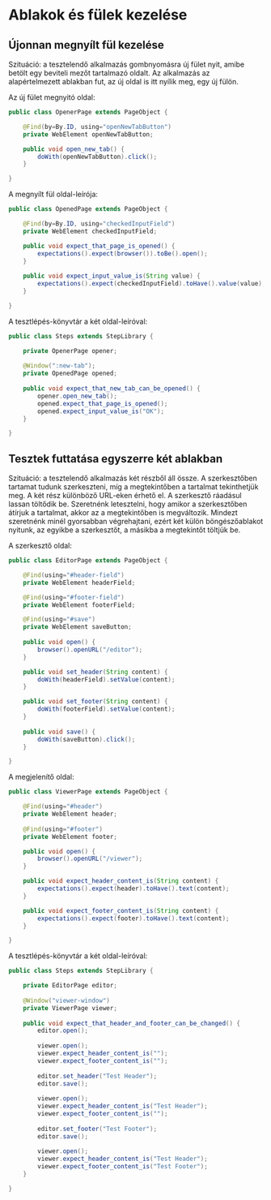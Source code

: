 # Ablakok és fülek kezelése

## Újonnan megnyílt fül kezelése

Szituáció: a tesztelendő alkalmazás gombnyomásra új fület nyit, amibe betölt egy beviteli mezőt tartalmazó oldalt.
Az alkalmazás az alapértelmezett ablakban fut, az új oldal is itt nyílik meg, egy új fülön.

Az új fület megnyitó oldal:
```java
public class OpenerPage extends PageObject {

	@Find(by=By.ID, using="openNewTabButton")
	private WebElement openNewTabButton;

	public void open_new_tab() {
		doWith(openNewTabButton).click();
	}

}
```

A megnyílt fül oldal-leírója:
```java
public class OpenedPage extends PageObject {

	@Find(by=By.ID, using="checkedInputField")
	private WebElement checkedInputField;

	public void expect_that_page_is_opened() {
		expectations().expect(browser()).toBe().open();
	}
	
	public void expect_input_value_is(String value) {
		expectations().expect(checkedInputField).toHave().value(value);
	}

}
```

A tesztlépés-könyvtár a két oldal-leíróval:
```java
public class Steps extends StepLibrary {

	private OpenerPage opener;
	
	@Window(":new-tab");
	private OpenedPage opened;
	
	public void expect_that_new_tab_can_be_opened() {
		opener.open_new_tab();
		opened.expect_that_page_is_opened();
		opened.expect_input_value_is("OK");
	}

}
```

## Tesztek futtatása egyszerre két ablakban

Szituáció: a tesztelendő alkalmazás két részből áll össze. A szerkesztőben tartamat tudunk szerkeszteni, míg a megtekintőben a tartalmat tekinthetjük meg. A két rész különböző URL-eken
érhető el. A szerkesztő ráadásul lassan töltődik be. Szeretnénk letesztelni, hogy amikor a szerkesztőben átírjuk a tartalmat, akkor az a megtekintőben is megváltozik. Mindezt szeretnénk
minél gyorsabban végrehajtani, ezért két külön böngészőablakot nyitunk, az egyikbe a szerkesztőt, a másikba a megtekintőt töltjük be.

A szerkesztő oldal:
```java
public class EditorPage extends PageObject {

	@Find(using="#header-field")
	private WebElement headerField;

	@Find(using="#footer-field")
	private WebElement footerField;

	@Find(using="#save")
	private WebElement saveButton;
	
	public void open() {
		browser().openURL("/editor");
	}

	public void set_header(String content) {
		doWith(headerField).setValue(content);
	}

	public void set_footer(String content) {
		doWith(footerField).setValue(content);
	}
	
	public void save() {
		doWith(saveButton).click();
	}

}
```

A megjelenítő oldal:
```java
public class ViewerPage extends PageObject {

	@Find(using="#header")
	private WebElement header;
	
	@Find(using="#footer")
	private WebElement footer;

	public void open() {
		browser().openURL("/viewer");
	}

	public void expect_header_content_is(String content) {
		expectations().expect(header).toHave().text(content);
	}

	public void expect_footer_content_is(String content) {
		expectations().expect(footer).toHave().text(content);
	}

}
```

A tesztlépés-könyvtár a két oldal-leíróval:
```java
public class Steps extends StepLibrary {

	private EditorPage editor;
	
	@Window("viewer-window")
	private ViewerPage viewer;
	
	public void expect_that_header_and_footer_can_be_changed() {
		editor.open();
		
		viewer.open();
		viewer.expect_header_content_is("");
		viewer.expect_footer_content_is("");
		
		editor.set_header("Test Header");
		editor.save();
		
		viewer.open();
		viewer.expect_header_content_is("Test Header");
		viewer.expect_footer_content_is("");
		
		editor.set_footer("Test Footer");
		editor.save();
		
		viewer.open();
		viewer.expect_header_content_is("Test Header");
		viewer.expect_footer_content_is("Test Footer");
	}

}
```